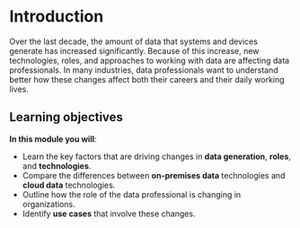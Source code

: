 # Introduction
Over the last decade, the amount of data that systems and devices generate has increased significantly. Because of this increase, new technologies, roles, and approaches to working with data are affecting data professionals. In many industries, data professionals want to understand better how these changes affect both their careers and their daily working lives.


## Learning objectives

**In this module you will**:
* Learn the key factors that are driving changes in **data generation**, **roles**, and **technologies**.
* Compare the differences between **on-premises data** technologies and **cloud data** technologies.
* Outline how the role of the data professional is changing in organizations.
* Identify **use cases** that involve these changes.
